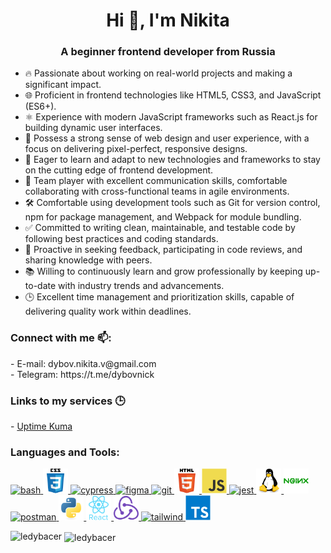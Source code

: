 <h1 align="center">Hi 👋, I'm Nikita</h1>
<h3 align="center">A beginner frontend developer from Russia</h3>

- 🔥 Passionate about working on real-world projects and making a significant impact.
- 🌐 Proficient in frontend technologies like HTML5, CSS3, and JavaScript (ES6+).
- ⚛️ Experience with modern JavaScript frameworks such as React.js for building dynamic user interfaces.
- 🎨 Possess a strong sense of web design and user experience, with a focus on delivering pixel-perfect, responsive designs.
- 🚀 Eager to learn and adapt to new technologies and frameworks to stay on the cutting edge of frontend development.
- 🤝 Team player with excellent communication skills, comfortable collaborating with cross-functional teams in agile environments.
- 🛠️ Comfortable using development tools such as Git for version control, npm for package management, and Webpack for module bundling.
- ✅ Committed to writing clean, maintainable, and testable code by following best practices and coding standards.
- 📢 Proactive in seeking feedback, participating in code reviews, and sharing knowledge with peers.
- 📚 Willing to continuously learn and grow professionally by keeping up-to-date with industry trends and advancements.
- 🕒 Excellent time management and prioritization skills, capable of delivering quality work within deadlines.

<h3 align="left">Connect with me 📫:</h3>
<p align="left">
- E-mail: dybov.nikita.v@gmail.com<br>
- Telegram: https://t.me/dybovnick
</p>
<h3 align="left">Links to my services 🕒</h3>
<p align="left">
- <a href="http://5.42.84.161:3001/status/all-services">Uptime Kuma<a>
</p>

<h3 align="left">Languages and Tools:</h3>
<p align="left"> <a href="https://www.gnu.org/software/bash/" target="_blank" rel="noreferrer"> <img src="https://www.vectorlogo.zone/logos/gnu_bash/gnu_bash-icon.svg" alt="bash" width="40" height="40"/> </a> <a href="https://www.w3schools.com/css/" target="_blank" rel="noreferrer"> <img src="https://raw.githubusercontent.com/devicons/devicon/master/icons/css3/css3-original-wordmark.svg" alt="css3" width="40" height="40"/> </a> <a href="https://www.cypress.io" target="_blank" rel="noreferrer"> <img src="https://raw.githubusercontent.com/simple-icons/simple-icons/6e46ec1fc23b60c8fd0d2f2ff46db82e16dbd75f/icons/cypress.svg" alt="cypress" width="40" height="40"/> </a> <a href="https://www.figma.com/" target="_blank" rel="noreferrer"> <img src="https://www.vectorlogo.zone/logos/figma/figma-icon.svg" alt="figma" width="40" height="40"/> </a> <a href="https://git-scm.com/" target="_blank" rel="noreferrer"> <img src="https://www.vectorlogo.zone/logos/git-scm/git-scm-icon.svg" alt="git" width="40" height="40"/> </a> <a href="https://www.w3.org/html/" target="_blank" rel="noreferrer"> <img src="https://raw.githubusercontent.com/devicons/devicon/master/icons/html5/html5-original-wordmark.svg" alt="html5" width="40" height="40"/> </a> <a href="https://developer.mozilla.org/en-US/docs/Web/JavaScript" target="_blank" rel="noreferrer"> <img src="https://raw.githubusercontent.com/devicons/devicon/master/icons/javascript/javascript-original.svg" alt="javascript" width="40" height="40"/> </a> <a href="https://jestjs.io" target="_blank" rel="noreferrer"> <img src="https://www.vectorlogo.zone/logos/jestjsio/jestjsio-icon.svg" alt="jest" width="40" height="40"/> </a> <a href="https://www.linux.org/" target="_blank" rel="noreferrer"> <img src="https://raw.githubusercontent.com/devicons/devicon/master/icons/linux/linux-original.svg" alt="linux" width="40" height="40"/> </a> <a href="https://www.nginx.com" target="_blank" rel="noreferrer"> <img src="https://raw.githubusercontent.com/devicons/devicon/master/icons/nginx/nginx-original.svg" alt="nginx" width="40" height="40"/> </a> <a href="https://postman.com" target="_blank" rel="noreferrer"> <img src="https://www.vectorlogo.zone/logos/getpostman/getpostman-icon.svg" alt="postman" width="40" height="40"/> </a> <a href="https://www.python.org" target="_blank" rel="noreferrer"> <img src="https://raw.githubusercontent.com/devicons/devicon/master/icons/python/python-original.svg" alt="python" width="40" height="40"/> </a> <a href="https://reactjs.org/" target="_blank" rel="noreferrer"> <img src="https://raw.githubusercontent.com/devicons/devicon/master/icons/react/react-original-wordmark.svg" alt="react" width="40" height="40"/> </a> <a href="https://redux.js.org" target="_blank" rel="noreferrer"> <img src="https://raw.githubusercontent.com/devicons/devicon/master/icons/redux/redux-original.svg" alt="redux" width="40" height="40"/> </a> <a href="https://tailwindcss.com/" target="_blank" rel="noreferrer"> <img src="https://www.vectorlogo.zone/logos/tailwindcss/tailwindcss-icon.svg" alt="tailwind" width="40" height="40"/> </a> <a href="https://www.typescriptlang.org/" target="_blank" rel="noreferrer"> <img src="https://raw.githubusercontent.com/devicons/devicon/master/icons/typescript/typescript-original.svg" alt="typescript" width="40" height="40"/> </a> </p>

<p><img align="left" src="https://github-readme-stats.vercel.app/api/top-langs?username=ledybacer&show_icons=true&locale=en&layout=compact" alt="ledybacer" /></p>

<p>&nbsp;<img align="center" src="https://github-readme-stats.vercel.app/api?username=ledybacer&show_icons=true&locale=en" alt="ledybacer" /></p>
